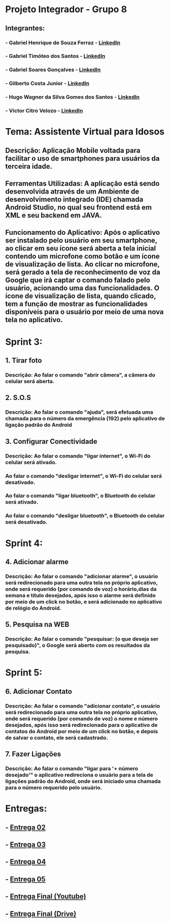 # Projeto Integrador - Grupo 8

## Integrantes:

### - Gabriel Henrique de Souza Ferraz - [LinkedIn](https://www.linkedin.com/in/gabriel-henrique-de-souza-ferraz-4873581b2/)
### - Gabriel Timóteo dos Santos - [LinkedIn](https://www.linkedin.com/in/gabriel-santos-2563571b2/)
### - Gabriel Soares Gonçalves - [LinkedIn](https://www.linkedin.com/in/gabriel-soares-gon%C3%A7alves-a2b35a1b2/)
### - Gilberto Costa Junior - [LinkedIn](https://www.linkedin.com/in/gilberto-costa-b8b988161/)
### - Hugo Wagner da Silva Gomes dos Santos - [LinkedIn](http://linkedin.com/in/hugo-wagner-692b83150)
### - Victor Citro Velozo - [LinkedIn](https://www.linkedin.com/in/victor-citro-b568a1145)

# Tema: Assistente Virtual para Idosos

## Descrição: Aplicação Mobile voltada para facilitar o uso de smartphones para usuários da terceira idade.

## Ferramentas Utilizadas: A aplicação está sendo desenvolvida através de um Ambiente de desenvolvimento integrado (IDE) chamada Android Studio, no qual seu frontend está em XML e seu backend em JAVA.

## Funcionamento do Aplicativo: Após o aplicativo ser instalado pelo usuário em seu smartphone, ao clicar em seu ícone será aberta a tela inicial contendo um microfone como botão e um ícone de visualização de lista. Ao clicar no microfone, será gerado a tela de reconhecimento de voz da Google que irá captar o comando falado pelo usuário, acionando uma das funcionalidades. O ícone de visualização de lista, quando clicado, tem a função de mostrar as funcionalidades disponíveis para o usuário por meio de uma nova tela no aplicativo.


# Sprint 3: 

## 1. Tirar foto

### Descrição: Ao falar o comando "abrir câmera", a câmera do celular será aberta.

## 2. S.O.S

### Descrição: Ao falar o comando "ajuda", será efetuada uma chamada para o número da emergência (192) pelo aplicativo de ligação padrão do Android

## 3. Configurar Conectividade

### Descrição: Ao falar o comando "ligar internet", o Wi-Fi do celular será ativado. 
### Ao falar o comando "desligar internet", o Wi-Fi do celular será desativado.
### Ao falar o comando "ligar bluetooth", o Bluetooth do celular será ativado. 
### Ao falar o comando "desligar bluetooth", o Bluetooth do celular será desativado.


# Sprint 4:

## 4. Adicionar alarme

### Descrição: Ao falar o comando "adicionar alarme", o usuário será redirecionado para uma outra tela no próprio aplicativo, onde será requerido (por comando de voz) o horário,dias da semana e título desejados, após isso o alarme será definido por meio de um click no botão, e será adicionado no aplicativo de relógio do Android.

## 5. Pesquisa na WEB

### Descrição: Ao falar o comando "pesquisar: (o que deseja ser pesquisado)", o Google será aberto com os resultados da pesquisa.


# Sprint 5:

## 6. Adicionar Contato

### Descrição: Ao falar o comando "adicionar contato", o usuário será redirecionado para uma outra tela no próprio aplicativo, onde será requerido (por comando de voz) o nome e número desejados, após isso será redirecionado para o aplicativo de contatos do Android por meio de um click no botão, e depois de salvar o contato, ele será cadastrado.

## 7. Fazer Ligações

### Descrição: Ao falar o comando "ligar para '+ número desejado'" o aplicativo redireciona o usuário para a tela de ligações padrão do Android, onde será iniciado uma chamada para o número requerido pelo usuário.


# Entregas:
## - [Entrega 02](https://github.com/Gil-cos/Projeto_Integrador_1-Sem2020/tree/master/Entregas%20PI%20-%20Grupo%208/Entrega%2002)
## - [Entrega 03](https://www.youtube.com/watch?v=Q-cQ-0FwXa8&feature=youtu.be)
## - [Entrega 04](https://www.youtube.com/watch?v=hfChLMHEkik&feature=youtu.be)
## - [Entrega 05](https://www.youtube.com/watch?v=bGK99DV4xbQ&feature=youtu.be)
##
## - [Entrega Final (Youtube)](https://www.youtube.com/watch?v=nkVoKSRvNu0&feature=youtu.be)
## - [Entrega Final (Drive)](https://drive.google.com/drive/folders/1rH8oPEg0_wVbJaiNJUb8gtYHgcDuYScc?usp=sharing)
